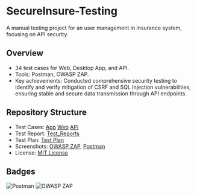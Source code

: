 # SecureInsure-Testing
A manual testing project for an user management in insurance system, focusing on API security.

## Overview
- 34 test cases for Web, Desktop App, and API.
- Tools: Postman, OWASP ZAP.
- Key achievements: Conducted comprehensive security testing to identify and verify mitigation of CSRF and SQL Injection vulnerabilities, ensuring stable and secure data transmission through API endpoints.

## Repository Structure
- Test Cases: [App](docs/Test_Cases/App_Testing.md)
              [Web](docs/Test_Cases/Web_Testing.md)
              [API](docs/Test_Cases/API_Testing.md)
- Test Report: [Test_Reports](docs/Test_Reports)
- Test Plan: [Test Plan](docs/Test_Plan.md)
- Screenshots: [OWASP ZAP](docs/Screenshots/OWASP_Screenshots), [Postman](docs/Screenshots/Postman_Screenshots)
- License: [MIT License](LICENSE)

## Badges
![Postman](https://img.shields.io/badge/Postman-API_Testing-orange)
![OWASP ZAP](https://img.shields.io/badge/OWASP_ZAP-Security-blue)
